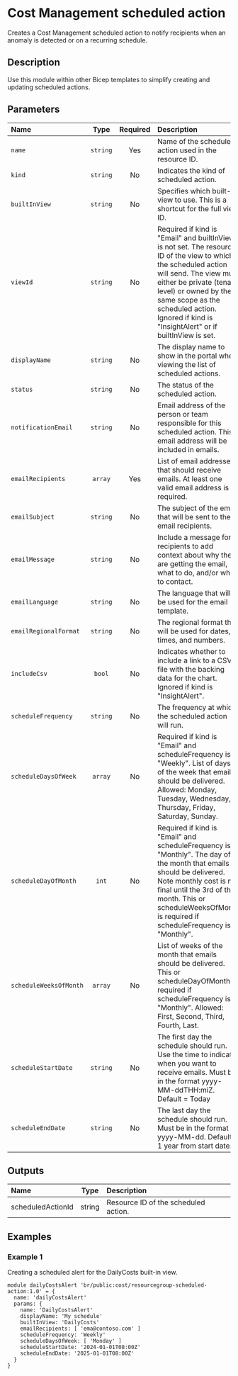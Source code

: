 # Cost Management scheduled action

Creates a Cost Management scheduled action to notify recipients when an anomaly is detected or on a recurring schedule.

## Description

Use this module within other Bicep templates to simplify creating and updating scheduled actions.

## Parameters

| Name                   | Type     | Required | Description                                                                                                                                                                                                                                                                                 |
| :--------------------- | :------: | :------: | :------------------------------------------------------------------------------------------------------------------------------------------------------------------------------------------------------------------------------------------------------------------------------------------ |
| `name`                 | `string` | Yes      | Name of the scheduled action used in the resource ID.                                                                                                                                                                                                                                       |
| `kind`                 | `string` | No       | Indicates the kind of scheduled action.                                                                                                                                                                                                                                                     |
| `builtInView`          | `string` | No       | Specifies which built-in view to use. This is a shortcut for the full view ID.                                                                                                                                                                                                              |
| `viewId`               | `string` | No       | Required if kind is "Email" and builtInView is not set. The resource ID of the view to which the scheduled action will send. The view must either be private (tenant level) or owned by the same scope as the scheduled action. Ignored if kind is "InsightAlert" or if builtInView is set. |
| `displayName`          | `string` | No       | The display name to show in the portal when viewing the list of scheduled actions.                                                                                                                                                                                                          |
| `status`               | `string` | No       | The status of the scheduled action.                                                                                                                                                                                                                                                         |
| `notificationEmail`    | `string` | No       | Email address of the person or team responsible for this scheduled action. This email address will be included in emails.                                                                                                                                                                   |
| `emailRecipients`      | `array`  | Yes      | List of email addresses that should receive emails. At least one valid email address is required.                                                                                                                                                                                           |
| `emailSubject`         | `string` | No       | The subject of the email that will be sent to the email recipients.                                                                                                                                                                                                                         |
| `emailMessage`         | `string` | No       | Include a message for recipients to add context about why they are getting the email, what to do, and/or who to contact.                                                                                                                                                                    |
| `emailLanguage`        | `string` | No       | The language that will be used for the email template.                                                                                                                                                                                                                                      |
| `emailRegionalFormat`  | `string` | No       | The regional format that will be used for dates, times, and numbers.                                                                                                                                                                                                                        |
| `includeCsv`           | `bool`   | No       | Indicates whether to include a link to a CSV file with the backing data for the chart. Ignored if kind is "InsightAlert".                                                                                                                                                                   |
| `scheduleFrequency`    | `string` | No       | The frequency at which the scheduled action will run.                                                                                                                                                                                                                                       |
| `scheduleDaysOfWeek`   | `array`  | No       | Required if kind is "Email" and scheduleFrequency is "Weekly". List of days of the week that emails should be delivered. Allowed: Monday, Tuesday, Wednesday, Thursday, Friday, Saturday, Sunday.                                                                                           |
| `scheduleDayOfMonth`   | `int`    | No       | Required if kind is "Email" and scheduleFrequency is "Monthly". The day of the month that emails should be delivered. Note monthly cost is not final until the 3rd of the month. This or scheduleWeeksOfMonth is required if scheduleFrequency is "Monthly".                                |
| `scheduleWeeksOfMonth` | `array`  | No       | List of weeks of the month that emails should be delivered. This or scheduleDayOfMonth is required if scheduleFrequency is "Monthly". Allowed: First, Second, Third, Fourth, Last.                                                                                                          |
| `scheduleStartDate`    | `string` | No       | The first day the schedule should run. Use the time to indicate when you want to receive emails. Must be in the format yyyy-MM-ddTHH:miZ. Default = Today                                                                                                                                   |
| `scheduleEndDate`      | `string` | No       | The last day the schedule should run. Must be in the format yyyy-MM-dd. Default = 1 year from start date.                                                                                                                                                                                   |

## Outputs

| Name              | Type   | Description                          |
| :---------------- | :----: | :----------------------------------- |
| scheduledActionId | string | Resource ID of the scheduled action. |

## Examples

### Example 1

Creating a scheduled alert for the DailyCosts built-in view.

```bicep
module dailyCostsAlert 'br/public:cost/resourcegroup-scheduled-action:1.0' = {
  name: 'dailyCostsAlert'
  params: {
    name: 'DailyCostsAlert'
    displayName: 'My schedule'
    builtInView: 'DailyCosts'
    emailRecipients: [ 'ema@contoso.com' ]
    scheduleFrequency: 'Weekly'
    scheduleDaysOfWeek: [ 'Monday' ]
    scheduleStartDate: '2024-01-01T08:00Z'
    scheduleEndDate: '2025-01-01T08:00Z'
  }
}
```